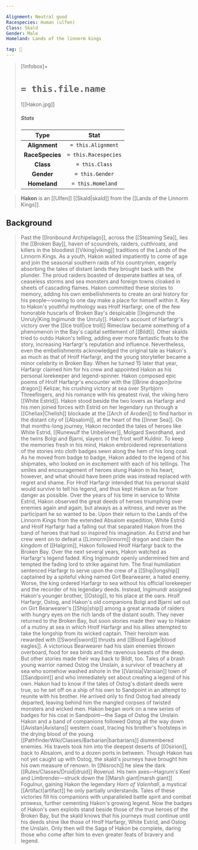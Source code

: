 ```yaml
---

Alignment: Neutral good
Racespecies: Human (ulfen)
Class: Skald
Gender: Male
Homeland: Lands of the linnorm kings

tag: 👤️
---
```


> [!infobox]+
> #  `= this.file.name`
> ![[Hakon.jpg]]
> ##### Stats
> Type | Stat |
> :---: |:---:|
> **Alignment** | `= this.Alignment` |
> **RaceSpecies** | `= this.Racespecies` |
> **Class** | `= this.Class` |
> **Gender** | `= this.Gender` |
> **Homeland** | `= this.Homeland` |



> **Hakon** is an [[Ulfen]] [[Skald|skald]] from the [[Lands of the Linnorm Kings]].


## Background

> Past the [[Ironbound Archipelago]], across the [[Steaming Sea]], lies the [[Broken Bay]], haven of scoundrels, raiders, cutthroats, and killers in the bloodiest [[Viking|viking]] traditions of the Lands of the Linnorm Kings. As a youth, Hakon waited impatiently to come of age and join the seasonal southern raids of his countrymen, eagerly absorbing the tales of distant lands they brought back with the plunder. The proud raiders boasted of desperate battles at sea, of ceaseless storms and sea monsters and foreign towns cloaked in sheets of cascading flames. Hakon committed these stories to memory, adding his own embellishments to create an oral history for his people—vowing to one day make a place for himself within it.
> Key to Hakon's youthful mythology was Hrolf Harfargr, one of the few honorable huscarls of Broken Bay's despicable [[Ingimundr the Unruly|King Ingimundr the Unruly]]. Hakon's account of Harfargr's victory over the [[Ice troll|ice troll]] Rimeclaw became something of a phenomenon in the Bay's capital settlement of [[Bildt]]. Other skalds tried to outdo Hakon's telling, adding ever more fantastic feats to the story, increasing Harfargr's reputation and influence. Nevertheless, even the embellishments acknowledged the original tale as Hakon's as much as that of Hrolf Harfargr, and the young storyteller became a minor celebrity in Broken Bay. When he turned 15 later that year, Harfargr claimed him for his crew and appointed Hakon as his personal lorekeeper and legend-spinner.
> Hakon composed epic poems of Hrolf Harfargr's encounter with the [[Brine dragon|brine dragon]] Kelizar, his crushing victory at sea over Styrbjorn Threefingers, and his romance with his greatest rival, the viking hero [[White Estrid]]. Hakon stood beside the two lovers as Harfargr and his men joined forces with Estrid on her legendary run through a [[Cheliax|Chelish]] blockade at the [[Arch of Aroden]] to find harbor in the distant city of [[Absalom]], at the heart of the [[Inner Sea]]. On that months-long journey, Hakon recorded the tales of heroes like White Estrid, [[Runewulf the Unbeliever]], Molgard Swordhand, and the twins Bolgi and Bjarni, slayers of the frost wolf Kuldnir.
> To keep the memories fresh in his mind, Hakon embroidered representations of the stories into cloth badges sewn along the hem of his long coat. As he moved from badge to badge, Hakon added to the legend of his shipmates, who looked on in excitement with each of his tellings. The smiles and encouragement of heroes stung Hakon in his heart, however, and what should have been pride was instead replaced with regret and shame. For Hrolf Harfargr intended that his personal skald would survive to tell his legend, and thus kept Hakon as far from danger as possible. Over the years of his time in service to White Estrid, Hakon observed the great deeds of heroes triumphing over enemies again and again, but always as a witness, and never as the participant he so wanted to be.
> Upon their return to the Lands of the Linnorm Kings from the extended Absalom expedition, White Estrid and Hrolf Harfargr had a falling out that separated Hakon from the band of heroes that had so inspired his imagination. As Estrid and her crew went on to defeat a [[Linnorm|linnorm]] dragon and claim the kingdom of [[Halgrim]], Hakon followed Hrolf Harfargr back to the Broken Bay. Over the next several years, Hakon watched as Harfargr's legend faded. King Ingimundr openly undermined him and tempted the fading lord to strike against him. The final humiliation sentenced Harfargr to serve upon the crew of a [[Ship|longship]] captained by a spiteful viking named Girt Bearwearer, a hated enemy. Worse, the king ordered Harfargr to sea without his official lorekeeper and the recorder of his legendary deeds. Instead, Ingimundr assigned Hakon's younger brother, [[Ostog]], to his place at the oars.
> Hrolf Harfargr, Ostog, and Hakon's old companions Bolgi and Bjarni set out on Girt Bearwearer's [[Ship|ship]] among a great armada of raiders with hungry eyes on the rich lands of the distant south. They never returned to the Broken Bay, but soon stories made their way to Hakon of a mutiny at sea in which Hrolf Harfargr and his allies attempted to take the longship from its wicked captain. Their heroism was rewarded with [[Sword|sword]] thrusts and [[Blood Eagle|blood eagles]]. A victorious Bearwearer had his slain enemies thrown overboard, food for sea birds and the ravenous beasts of the deep.
> But other stories made their way back to Bildt, too. Tales of a brash young warrior named Ostog the Unslain, a survivor of treachery at sea who somehow washed ashore in the [[Varisia|Varisian]] town of [[Sandpoint]] and who immediately set about creating a legend of his own. Hakon had to know if the tales of Ostog's distant deeds were true, so he set off on a ship of his own to Sandpoint in an attempt to reunite with his brother. He arrived only to find Ostog had already departed, leaving behind him the mangled corpses of twisted monsters and wicked men. Hakon began work on a new series of badges for his coat in Sandpoint—the Saga of Ostog the Unslain.
> Hakon and a band of companions followed Ostog all the way down [[Avistan|Avistans]] western coast, tracing his brother's footsteps in the drying blood of the young [[PathfinderWiki/Classes/Barbarian|barbarians]] dismembered enemies. His travels took him into the deepest deserts of [[Osirion]], back to Absalom, and to a dozen ports in between. Though Hakon has not yet caught up with Ostog, the skald's journeys have brought him his own measure of renown. In [[Nisroch]] he slew the dark [[Rules/Classes/Druid|druid]] Roverud. His twin axes—Hagrum's Keel and Limbrender—struck down the [[Marsh giant|marsh giant]] Fogulnur, gaining Hakon the legendary *Horn of Valenhall*, a mystical [[Artifact|artifact]] he only partially understands. Tales of these victories fill his companions with unparalleled battle spirit and combat prowess, further cementing Hakon's growing legend. Now the badges of Hakon's own exploits stand beside those of the true heroes of the Broken Bay, but the skald knows that his journeys must continue until his deeds shine like those of Hrolf Harfargr, White Estrid, and Ostog the Unslain. Only then will the Saga of Hakon be complete, daring those who come after him to even greater feats of bravery and legend.








